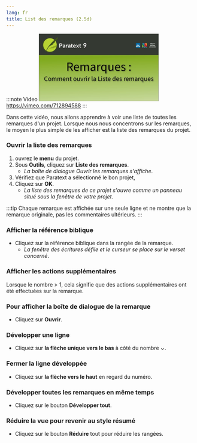 ```yaml
---
lang: fr
title: List des remarques (2.5d)
---
```

:::note Video
[![ ](../../media/2.5d.png)](https://vimeo.com/712894588)  
https://vimeo.com/712894588
:::

Dans cette vidéo, nous allons apprendre à voir une liste de toutes les remarques d'un projet. Lorsque nous nous concentrons sur les remarques, le moyen le plus simple de les afficher est la liste des remarques du projet.

### Ouvrir la liste des remarques

1.  ouvrez le **menu** du projet.
1.  Sous **Outils**, cliquez sur **Liste des remarques**.
     -  *La boîte de dialogue Ouvrir les remarques s'affiche*.
1.  Vérifiez que Paratext a sélectionné le bon projet,
1.  Cliquez sur **OK**.
     -  *La liste des remarques de ce projet s'ouvre comme un panneau situé sous la fenêtre de votre projet*.

:::tip
Chaque remarque est affichée sur une seule ligne et ne montre que la remarque originale, pas les commentaires ultérieurs.
:::

### Afficher la référence biblique

-  Cliquez sur la référence biblique dans la rangée de la remarque.
     -  *La fenêtre des écritures défile et le curseur se place sur le verset concerné*.

#####  

### Afficher les actions supplémentaires

Lorsque le nombre \> 1, cela signifie que des actions supplémentaires ont été effectuées sur la remarque.

### Pour afficher la boîte de dialogue de la remarque

-  Cliquez sur **Ouvrir**.

### Développer une ligne

-  Cliquez sur **la flèche unique vers le bas** à côté du nombre ⌄.

### Fermer la ligne développée

-  Cliquez sur **la flèche vers le haut** en regard du numéro.

### Développer toutes les remarques en même temps

-  Cliquez sur le bouton **Développer tout**.

### Réduire la vue pour revenir au style résumé

-  Cliquez sur le bouton **Réduire** tout pour réduire les rangées.
